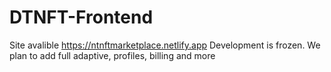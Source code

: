 # DTNFT-Frontend
Site avalible https://ntnftmarketplace.netlify.app
Development is frozen. We plan to add full adaptive, profiles, billing and more 
